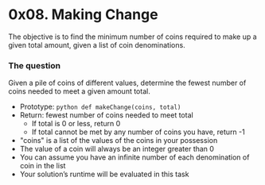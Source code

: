 # 0x08. Making Change

The objective is to find the minimum number of coins required to make up a given total amount, given a list of coin denominations.

### The question

Given a pile of coins of different values, determine the fewest number of coins needed to meet a given amount total.

+ Prototype: ```python def makeChange(coins, total)```
+ Return: fewest number of coins needed to meet total
  + If total is 0 or less, return 0
  + If total cannot be met by any number of coins you have, return -1
+ "coins" is a list of the values of the coins in your possession
+ The value of a coin will always be an integer greater than 0
+ You can assume you have an infinite number of each denomination of coin in the list
+ Your solution’s runtime will be evaluated in this task
